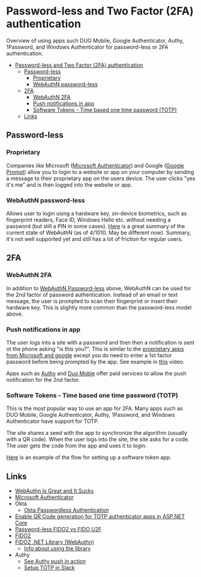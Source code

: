 # Password-less and Two Factor (2FA) authentication

Overview of using apps such  DUO Mobile, Google Authenticator, Authy, 1Password, and Windows Authenticator for password-less or 2FA authentication.

- [Password-less and Two Factor (2FA) authentication](#password-less-and-two-factor-2fa-authentication)
  - [Password-less](#password-less)
    - [Proprietary](#proprietary)
    - [WebAuthN password-less](#webauthn-password-less)
  - [2FA](#2fa)
    - [WebAuthN 2FA](#webauthn-2fa)
    - [Push notifications in app](#push-notifications-in-app)
    - [Software Tokens - Time based one time password (TOTP)](#software-tokens---time-based-one-time-password-totp)
  - [Links](#links)

## Password-less

### Proprietary 
Companies like Microsoft ([Microsoft Authenticator](https://support.microsoft.com/en-us/account-billing/sign-in-to-your-accounts-using-the-microsoft-authenticator-app-582bdc07-4566-4c97-a7aa-56058122714c)) and Google ([Google Prompt](https://support.google.com/accounts/answer/6361026?hl=en&co=GENIE.Platform%3DiOS&oco=0)) allow you to login to a website or app on your computer by sending a message to their proprietary app on the users device. The user clicks "yes it's me" and is then logged into the website or app.

### WebAuthN password-less
Allows user to login using a hardware key, on-device biometrics, such as fingerprint readers, Face ID, Windows Hello etc. without needing a password (but still a PIN in some cases).
[Here](https://sec.okta.com/articles/2020/04/webauthn-great-and-it-sucks) is a great summary of the current state of WebAuthN (as of 4/1010. May be different now). Summary, it's not well supported yet and still has a lot of friction for regular users.

## 2FA 

### WebAuthN 2FA
In addition to [WebAuthN Password-less](#webauthn-password-less) above, WebAuthN can be used for the 2nd factor of password authentication. Instead of an email or text message, the user is prompted to scan their fingerprint or insert their hardware key. This is slightly more common than the password-less model above. 

### Push notifications in app
The user logs into a site with a password and then then a notification is sent ot the phone asking "is this you?". This  is similar to the [proprietary apps from Microsoft and google](#proprietary) except you do need to enter a 1st factor password before being prompted by the app. See example in [this](https://youtu.be/kFQfA50FSmg?t=219) video.

Apps such as [Authy](https://www.twilio.com/authy/features/push) and [Duo Moble](https://duo.com/product/multi-factor-authentication-mfa/authentication-methods/duo-push) offer paid services to allow the push notification for the 2nd factor.

### Software Tokens - Time based one time password (TOTP)
This is the most popular way to use an app for 2FA. Many apps such as DUO Mobile, Google Authenticator, Authy, 1Password, and Windows Authenticator have support for TOTP.

The site shares a seed with the app to synchronize the algorithm (usually with a QR code). When the user logs into the site, the site asks for a code. The user gets the code from the app and uses it to login. 

[Here](https://authy.com/guides/slack/) is an example of the flow for setting up a software token app.

## Links

- [WebAuthn Is Great and It Sucks](https://sec.okta.com/articles/2020/04/webauthn-great-and-it-sucks)
- [Microsoft Authenticator](https://support.microsoft.com/en-us/account-billing/sign-in-to-your-accounts-using-the-microsoft-authenticator-app-582bdc07-4566-4c97-a7aa-56058122714c)
- Okta
  - [Okta Passwordless Authentication](https://www.okta.com/passwordless-authentication/)
- [Enable QR Code generation for TOTP authenticator apps in ASP.NET Core](https://docs.microsoft.com/en-us/aspnet/core/security/authentication/identity-enable-qrcodes?view=aspnetcore-5.0)
- [Password-less FIDO2 vs FIDO U2F](https://www.reddit.com/r/1Password/comments/epbp2t/does_1password_make_use_of_fido2_resident_keys/)
- [FIDO2](https://hideez.com/blogs/news/fido2-explained)
- [FIDO2 .NET Library (WebAuthn)](https://github.com/passwordless-lib/fido2-net-lib)
  - [Info about using the library](https://docs.passwordless.dev/guide/getting-started.html#introduction)
- Authy
  - [See Authy push in action](https://www.youtube.com/watch?v=kFQfA50FSmg&t=220s)
  - [Setup TOTP in Slack](https://authy.com/guides/slack/)